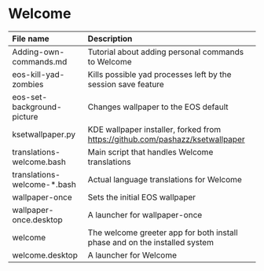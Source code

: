 # Welcome

File name | Description
:---- | :------- 
Adding-own-commands.md | Tutorial about adding personal commands to Welcome
eos-kill-yad-zombies | Kills possible yad processes left by the session save feature
eos-set-background-picture | Changes wallpaper to the EOS default
ksetwallpaper.py | KDE wallpaper installer, forked from https://github.com/pashazz/ksetwallpaper
translations-welcome.bash | Main script that handles Welcome translations
translations-welcome-*.bash | Actual language translations for Welcome
wallpaper-once | Sets the initial EOS wallpaper
wallpaper-once.desktop | A launcher for wallpaper-once
welcome | The welcome greeter app for both install phase and on the installed system
welcome.desktop | A launcher for Welcome
